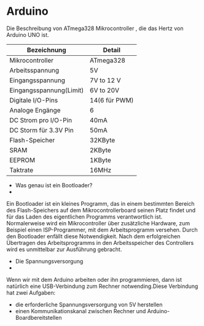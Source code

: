 # Arduino
Die Beschreibung von ATmega328 Mikrocontroller , die das Hertz von Arduino UNO ist. 

| Bezeichnung             | Detail       |
| ------------------      | ------------ |
| Mikrocontroller         | ATmega328    | 
| Arbeitsspannung         | 5V           |
| Eingangsspannung        | 7V to 12 V   |
| Eingangsspannung(Limit) | 6V to 20V    |
| Digitale I/O-Pins       | 14(6 für PWM)|
| Analoge Engänge         | 6            |
| DC Strom pro I/O-Pin    | 40mA         |
| DC Storm für 3.3V Pin   |  50mA        |
| Flash-Speicher          | 32KByte      |
| SRAM                    | 2KByte       |
| EEPROM                  | 1KByte       |
| Taktrate                | 16MHz        |


* Was genau ist ein Bootloader? 
* 
Ein Bootloader ist ein kleines Programm, das in einem bestimmten Bereich des Flash-Speichers auf dem Mikrocontrollerboard seinen Platz findet und für das Laden des eigentlichen Programms verantwortlich ist. Normalerweise wird ein Mikrocontroller über zusätzliche Hardware, zum Beispiel einen ISP-Programmer, mit dem Arbeitsprogramm versehen. Durch den Bootloader enfällt diese Notwendigkeit. Nach dem erfolgreichen Übertragen des Arbeitsprogramms in den Arbeitsspeicher des Controllers wird es unmittelbar zur Ausführung gebracht.

* Die Spannungsversorgung 
* 
Wenn wir mit dem Arduino arbeiten oder ihn programmieren, dann ist natürlich eine USB-Verbindung zum Rechner notwending.Diese Verbindung hat zwei Aufgaben:
  *  die erforderliche Spannungsversorgung von 5V herstellen
  *  einen Kommunikationskanal zwischen Rechner und Arduino-Boardbereitstellen

